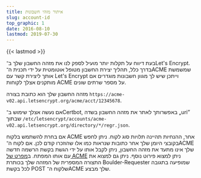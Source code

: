 ```yaml
---
title: איתור מזהי חשבונות
slug: account-id
top_graphic: 1
date: 2016-08-10
lastmod: 2019-07-30
---
```


{{< lastmod >}}

בעת דיווח על תקלות יותר מועיל לספק לנו את מזהה החשבון שלך ב־Let's Encrypt. בדרך כלל, תהליך יצירת החשבון מטופל אוטומטית על ידי תכנית ה־ACME שמשמשת אותך ליצירת קשר עם Let's Encrypt וייתכן שיש לך מגוון חשבונות מוגדרים אם מותקנים אצלך לקוחות ACME על מספר שרתים שונים.

מזהה החשבון שלך הוא כתובת בצורה `https://acme-v02.api.letsencrypt.org/acme/acct/12345678`.

אם נעשה אצלך שימוש ב־Certbot, באפשרותך לאתר את מזהה החשבון בשדה „uri” שבתוך `‎/etc/letsencrypt/accounts/acme-v02.api.letsencrypt.org/directory/*/regr.json`.

אם בחרת להשתמש בלקוח ACME אחר, ההנחיות תהיינה תלויות סוג לקוח. ניתן לחפש בקובצי היומן שלך אחר כתובות שנראות כמו אלו שהוזכרו קודם לכן. אם לקוח ה־ACME שלך אינו מתעד את מזהה החשבון, ניתן לקבל אותו על ידי הגשת בקשת הרשמה חדשה עם אותו המפתח. ב[מפרט של ACME](https://tools.ietf.org/html/rfc8555#section-7.3) ניתן למצוא פירוט נוסף. ניתן גם למצוא את התצורה המספרית של המזהה שלך בכותרת Boulder-Requester שמופיעה בתגובה לכל בקשת POST שלקוח ה־ACME שלך מבצע.
